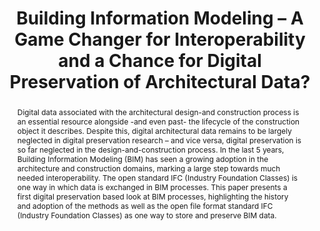 ---
abstract: "Digital data associated with the architectural design-and construction
  process is an essential resource alongside -and even past- the lifecycle of the
  construction object it describes. Despite this, digital architectural data remains
  to be largely neglected in digital preservation research – and vice versa, digital
  preservation is so far neglected in the design-and-construction process. In the
  last 5 years, Building Information Modeling (BIM) has seen a growing adoption in
  the architecture and construction domains, marking a large step towards much needed
  interoperability. The open standard IFC (Industry Foundation Classes) is one way
  in which data is exchanged in BIM processes. This paper presents a first digital
  preservation based look at BIM processes, highlighting the history and adoption
  of the methods as well as the open file format standard IFC (Industry Foundation
  Classes) as one way to store and preserve BIM data. \n "
creators:
- Lindlar, Michelle
date: null
document_url: https://services.phaidra.univie.ac.at/api/object/o:378117/download
grand_parent: iPRES
institutions: []
keywords:
- architectural 3d data
- building information modeling
- 3d preservation
- ifc
landing_page_url: https://phaidra.univie.ac.at/o:378117
language: eng
layout: publication
license: CC BY-NC-SA 3.0 AT
notes_url: null
parent: iPRES 2014
publication_type: paper
size: 242155
slides_url: null
source_name: iPRES
stream_url: null
title: Building Information Modeling – A Game Changer for Interoperability and a Chance
  for Digital Preservation of Architectural Data?
year: 2014
---